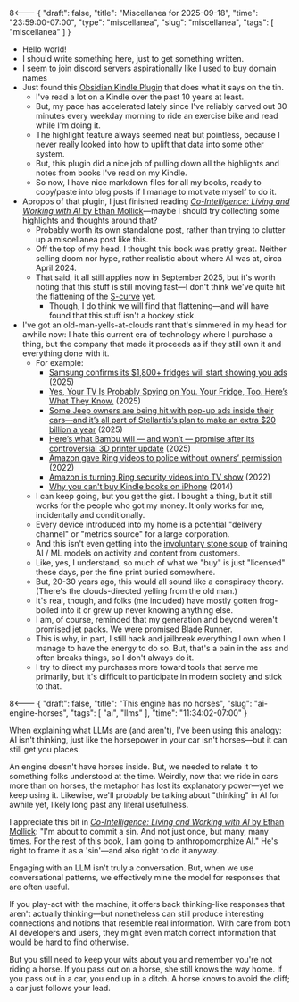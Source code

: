 8<--- { "draft": false, "title": "Miscellanea for 2025-09-18", "time": "23:59:00-07:00", "type": "miscellanea", "slug": "miscellanea", "tags": [ "miscellanea" ] }

- Hello world!
- I should write something here, just to get something written.
- I seem to join discord servers aspirationally like I used to buy domain names
- Just found this [Obsidian Kindle Plugin](https://github.com/hadynz/obsidian-kindle-plugin) that does what it says on the tin.
	- I've read a lot on a Kindle over the past 10 years at least.
	- But, my pace has accelerated lately since I've reliably carved out 30 minutes every weekday morning to ride an exercise bike and read while I'm doing it.
	- The highlight feature always seemed neat but pointless, because I never really looked into how to uplift that data into some other system.
	- But, this plugin did a nice job of pulling down all the highlights and notes from books I've read on my Kindle.
	- So now, I have nice markdown files for all my books, ready to copy/paste into blog posts if I manage to motivate myself to do it.
- Apropos of that plugin, I just finished reading [*Co-Intelligence: Living and Working with AI* by Ethan Mollick](https://www.penguinrandomhouse.com/books/741805/co-intelligence-by-ethan-mollick/)—maybe I should try collecting some highlights and thoughts around that?
	- Probably worth its own standalone post, rather than trying to clutter up a miscellanea post like this.
	- Off the top of my head, I thought this book was pretty great. Neither selling doom nor hype, rather realistic about where AI was at, circa April 2024.
	- That said, it all still applies now in September 2025, but it's worth noting that this stuff is still moving fast—I don't think we've quite hit the flattening of the [S-curve](https://en.wikipedia.org/wiki/Sigmoid_function) yet. 
		- Though, I do think we will find that flattening—and will have found that this stuff isn't a hockey stick.
- I've got an old-man-yells-at-clouds rant that's simmered in my head for awhile now: I hate this current era of technology where I purchase a thing, but the company that made it proceeds as if they still own it and everything done with it.
	- For example:
		- [Samsung confirms its $1,800+ fridges will start showing you ads](https://www.androidauthority.com/samsung-confirms-smart-refrigerator-ads-are-coming-3598848/) (2025)
		- [Yes, Your TV Is Probably Spying on You. Your Fridge, Too. Here’s What They Know.](https://www.nytimes.com/wirecutter/reviews/advice-smart-devices-data-tracking/) (2025)
		- [Some Jeep owners are being hit with pop-up ads inside their cars—and it’s all part of Stellantis’s plan to make an extra $20 billion a year](https://fortune.com/2025/02/13/jeep-in-car-ads-popup-stellantis-software-revenue/) (2025)
		- [Here’s what Bambu will — and won’t — promise after its controversial 3D printer update](https://www.theverge.com/2025/1/21/24349031/bambu-3d-printer-update-authentication-filament-subscription-lock-answers) (2025)
		- [Amazon gave Ring videos to police without owners’ permission](https://www.politico.com/news/2022/07/13/amazon-gave-ring-videos-to-police-without-owners-permission-00045513) (2022)
		- [Amazon is turning Ring security videos into TV show](https://www.cbsnews.com/news/amazons-ring-videos-tv-show-mgm/) (2022)
		- [Why you can't buy Kindle books on iPhone](https://www.businessinsider.com/why-you-cant-buy-kindle-books-on-iphone-2014-4) (2014)
	- I can keep going, but you get the gist. I bought a thing, but it still works for the people who got my money. It only works for me, incidentally and conditionally.
	- Every device introduced into my home is a potential "delivery channel" or "metrics source" for a large corporation.
	- And this isn't even getting into the [involuntary stone soup](https://blog.lmorchard.com/2025/05/27/involuntary-stone-soup-ai/index.html) of training AI / ML models on activity and content from customers.
	- Like, yes, I understand, so much of what we "buy" is just "licensed" these days, per the fine print buried somewhere.
	- But, 20-30 years ago, this would all sound like a conspiracy theory. (There's the clouds-directed yelling from the old man.)
	- It's real, though, and folks (me included) have mostly gotten frog-boiled into it or grew up never knowing anything else.
	- I am, of course, reminded that my generation and beyond weren't promised jet packs. We were promised Blade Runner.
	- This is why, in part, I still hack and jailbreak everything I own when I manage to have the energy to do so. But, that's a pain in the ass and often breaks things, so I don't always do it.
	- I try to direct my purchases more toward tools that serve me primarily, but it's difficult to participate in modern society and stick to that.

8<--- { "draft": false, "title": "This engine has no horses", "slug": "ai-engine-horses", "tags": [ "ai", "llms" ], "time": "11:34:02-07:00" }

When explaining what LLMs are (and aren't), I've been using this analogy: AI isn't thinking, just like the horsepower in your car isn't horses—but it can still get you places.

An engine doesn't have horses inside. But, we needed to relate it to something folks understood at the time. Weirdly, now that we ride in cars more than on horses, the metaphor has lost its explanatory power—yet we keep using it. Likewise, we'll probably be talking about "thinking" in AI for awhile yet, likely long past any literal usefulness.

I appreciate this bit in [_Co-Intelligence: Living and Working with AI_ by Ethan Mollick](https://www.penguinrandomhouse.com/books/741805/co-intelligence-by-ethan-mollick/): "I'm about to commit a sin. And not just once, but many, many times. For the rest of this book, I am going to anthropomorphize AI." He's right to frame it as a 'sin'—and also right to do it anyway.

Engaging with an LLM isn't truly a conversation. But, when we use conversational patterns, we effectively mine the model for responses that are often useful.

If you play-act with the machine, it offers back thinking-like responses that aren't actually thinking—but nonetheless can still produce interesting connections and notions that resemble real information. With care from both AI developers and users, they might even match correct information that would be hard to find otherwise.

But you still need to keep your wits about you and remember you're not riding a horse. If you pass out on a horse, she still knows the way home. If you pass out in a car, you end up in a ditch. A horse knows to avoid the cliff; a car just follows your lead.